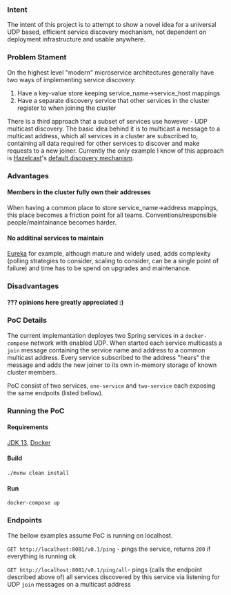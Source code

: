 ### Intent

The intent of this project is to attempt to show a novel idea for a universal UDP based, efficient service discovery mechanism, not dependent on deployment infrastructure and usable anywhere.

### Problem Stament

On the highest level "modern" microservice architectures generally have two ways of implementing service discovery:
1. Have a key-value store keeping service_name->service_host mappings
2. Have a separate discovery service that other services in the cluster register to when joining the cluster

There is a third approach that a subset of services use however - UDP multicast discovery.
The basic idea behind it is to multicast a message to a multicast address, which all services in a cluster are subscribed to, containing all data required for other services to discover and make requests to a new joiner. 
Currently the only example I know of this approach is [Hazelcast](https://hazelcast.com/)'s [default discovery mechanism](https://docs.hazelcast.com/imdg/latest/clusters/discovering-by-multicast.html).

### Advantages

#### Members in the cluster fully own their addresses
When having a common place to store service_name->address mappings, this place becomes a friction point for all teams. Conventions/responsible people/maintainance becomes harder.

#### No additinal services to maintain
[Eureka](https://github.com/Netflix/eureka) for example, although mature and widely used, adds complexity (polling strategies to consider, scaling to consider, can be a single point of failure) and time has to be spend on upgrades and maintenance.

### Disadvantages

#### ??? opinions here greatly appreciated :)

### PoC Details
The current implemantation deployes two Spring services in a `docker-compose` network with enabled UDP. When started each service multicasts a `join` message containing the service name and address to a common multicast address. Every service subscribed to the address "hears" the message and adds the new joiner to its own in-memory storage of known cluster members.

PoC consist of two services, `one-service` and `two-service` each exposing the same endpoits (listed bellow).

### Running the PoC

#### Requirements
[JDK 13](https://jdk.java.net/13/), [Docker](https://docs.docker.com/get-docker/)

#### Build
`./mvnw clean install`

#### Run
`docker-compose up`

### Endpoints

The bellow examples assume PoC is running on localhost.

`GET http://localhost:8081/v0.1/ping` - pings the service, returns `200` if everything is running ok

`GET http://localhost:8081/v0.1/ping/all`- pings (calls the endpoint described above of) all services discovered by this service via listening for UDP `join` messages on a multicast address
